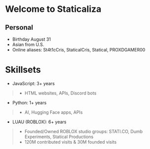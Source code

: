 # Welcome to Staticaliza
## Personal
- Birthday August 31
- Asian from U.S.
- Online aliases: St4t1cCris, StaticalCris, Statical, PROXDGAMER00

# Skillsets
- JavaScript: 3+ years
>- HTML websites, APIs, Discord bots
- Python: 1+ years
>- AI, Hugging Face apps, APIs
- LUAU (ROBLOX): 6+ years
>- Founded/Owned ROBLOX studio groups: STATI.CO, Dumb Experiments, Statical Productions
>- 120M contributed visits & 30M founded visits

